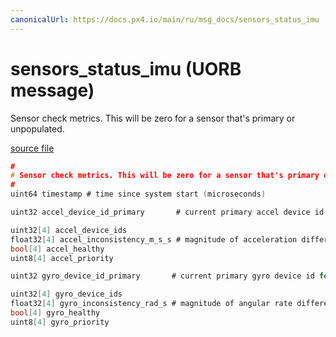 ```yaml
---
canonicalUrl: https://docs.px4.io/main/ru/msg_docs/sensors_status_imu
---
```


# sensors_status_imu (UORB message)

Sensor check metrics. This will be zero for a sensor that's primary or unpopulated.

[source file](https://github.com/PX4/PX4-Autopilot/blob/release/1.13/msg/sensors_status_imu.msg)

```c
#
# Sensor check metrics. This will be zero for a sensor that's primary or unpopulated.
#
uint64 timestamp # time since system start (microseconds)

uint32 accel_device_id_primary       # current primary accel device id for reference

uint32[4] accel_device_ids
float32[4] accel_inconsistency_m_s_s # magnitude of acceleration difference between IMU instance and mean in m/s^2.
bool[4] accel_healthy
uint8[4] accel_priority

uint32 gyro_device_id_primary       # current primary gyro device id for reference

uint32[4] gyro_device_ids
float32[4] gyro_inconsistency_rad_s # magnitude of angular rate difference between IMU instance and mean in (rad/s).
bool[4] gyro_healthy
uint8[4] gyro_priority

```
